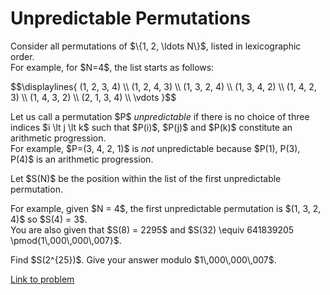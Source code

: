 # Unpredictable Permutations

<p>Consider all permutations of $\{1, 2, \ldots N\}$, listed in lexicographic order.<br />For example, for $N=4$, the list starts as follows:</p>
<div>
$$\displaylines{
(1, 2, 3, 4) \\
(1, 2, 4, 3) \\
(1, 3, 2, 4) \\
(1, 3, 4, 2) \\
(1, 4, 2, 3) \\
(1, 4, 3, 2) \\
(2, 1, 3, 4) \\
\vdots
}$$
</div>
<p>
Let us call a permutation $P$ <i>unpredictable</i> if there is no choice of three indices $i \lt j \lt k$ such that $P(i)$, $P(j)$ and $P(k)$ constitute an arithmetic progression.<br /> For example, $P=(3, 4, 2, 1)$ is <i>not</i> unpredictable because $P(1), P(3), P(4)$ is an arithmetic progression.
</p>
<p>
Let $S(N)$ be the position within the list of the first unpredictable permutation.
</p>

<p>
For example, given $N = 4$, the first unpredictable permutation is $(1, 3, 2, 4)$ so $S(4) = 3$.<br />
You are also given that $S(8) = 2295$ and $S(32) \equiv 641839205 \pmod{1\,000\,000\,007}$.
</p>
<p>
Find $S(2^{25})$. Give your answer modulo $1\,000\,000\,007$.
</p>

[Link to problem](https://projecteuler.net/problem=720)
